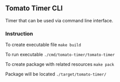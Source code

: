 ## Tomato Timer CLI
Timer that can be used via command line interface.

### Instruction
To create executable file
`` make build ``

To run executable
`` ./cmd/tomato-timer/tomato-timer ``

To create package with related resources
`` make pack ``

Package will be located 
`` ./target/tomato-timer/ ``
